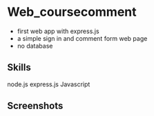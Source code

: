 # Web_coursecomment


- first web app with express.js
- a simple sign in and comment form web page 
- no database



## Skills
node.js express.js Javascript

## Screenshots
